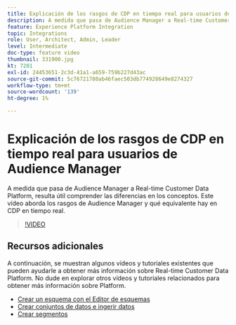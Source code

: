 ```yaml
---
title: Explicación de los rasgos de CDP en tiempo real para usuarios de Audience Manager
description: A medida que pasa de Audience Manager a Real-time Customer Data Platform, resulta útil comprender las diferencias en los conceptos. Este vídeo aborda los rasgos de Audience Manager y qué equivalente hay en CDP en tiempo real.
feature: Experience Platform Integration
topic: Integrations
role: User, Architect, Admin, Leader
level: Intermediate
doc-type: feature video
thumbnail: 331900.jpg
kt: 7201
exl-id: 24453651-2c3d-41a1-a659-759b227d43ac
source-git-commit: 5c76721780ab46faec503db774928649e8274327
workflow-type: tm+mt
source-wordcount: '139'
ht-degree: 1%

---
```


# Explicación de los rasgos de CDP en tiempo real para usuarios de Audience Manager

A medida que pasa de Audience Manager a Real-time Customer Data Platform, resulta útil comprender las diferencias en los conceptos. Este vídeo aborda los rasgos de Audience Manager y qué equivalente hay en CDP en tiempo real.

>[!VIDEO](https://video.tv.adobe.com/v/347023/?quality=12&learn=on&captions=spa)

## Recursos adicionales

A continuación, se muestran algunos vídeos y tutoriales existentes que pueden ayudarle a obtener más información sobre Real-time Customer Data Platform. No dude en explorar otros vídeos y tutoriales relacionados para obtener más información sobre Platform.

* [Crear un esquema con el Editor de esquemas](https://experienceleague.adobe.com/docs/experience-platform/xdm/tutorials/create-schema-ui.html?lang=es#getting-started)
* [Crear conjuntos de datos e ingerir datos](https://experienceleague.adobe.com/docs/platform-learn/tutorials/data-ingestion/create-datasets-and-ingest-data.html?lang=es#data-ingestion)
* [Crear segmentos](https://experienceleague.adobe.com/docs/platform-learn/tutorials/segments/create-segments.html?lang=es#segments)
